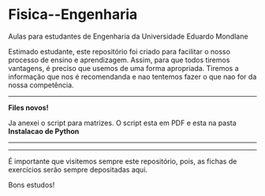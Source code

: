 # Fisica--Engenharia
Aulas para estudantes de Engenharia da Universidade Eduardo Mondlane

Estimado estudante, este repositório foi criado para facilitar o nosso processo de ensino e aprendizagem. Assim, para que todos tiremos vantagens, é preciso que usemos  de uma forma apropriada. Tiremos a informação que nos é recomendanda e nao tentemos fazer o que nao for da nossa competência.

---------------------------------------------------------------------------------------------------------------------------------------------------
**Files novos!**

Ja anexei o script para matrizes. O script esta em PDF e esta na pasta **Instalacao de Python**



--------------------------------------------------------------------------------------------------------------------------------------------





----------------------------------------------------------------------------------------------------------------------------------------------------------------------------
É importante que visitemos sempre este repositório, pois,  as fichas de exercícios serão sempre depositadas aqui.


Bons estudos!
